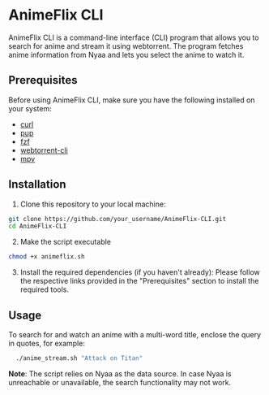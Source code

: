 # AnimeFlix CLI

AnimeFlix CLI is a command-line interface (CLI) program that allows you to search for anime and stream it using webtorrent. The program fetches anime information from Nyaa and lets you select the anime to watch it.

## Prerequisites

Before using AnimeFlix CLI, make sure you have the following installed on your system:

- [curl](https://curl.se/)
- [pup](https://github.com/ericchiang/pup)
- [fzf](https://github.com/junegunn/fzf)
- [webtorrent-cli](https://github.com/webtorrent/webtorrent-cli)
- [mpv](https://mpv.io/)

## Installation

1. Clone this repository to your local machine:

```bash
git clone https://github.com/your_username/AnimeFlix-CLI.git
cd AnimeFlix-CLI
```

2. Make the script executable

```bash
chmod +x animeflix.sh
```

3. Install the required dependencies (if you haven't already): Please follow the respective links provided in the "Prerequisites" section to install the required tools.

## Usage

To search for and watch an anime with a multi-word title, enclose the query in quotes, for example:

```bash
  ./anime_stream.sh "Attack on Titan"
```

**Note**: The script relies on Nyaa as the data source. In case Nyaa is unreachable or unavailable, the search functionality may not work.
